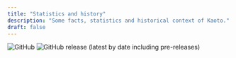 ```yaml
---
title: "Statistics and history"
description: "Some facts, statistics and historical context of Kaoto."
draft: false
---
```




![GitHub](https://img.shields.io/github/license/kaotoio/kaoto-next)
![GitHub release (latest by date including pre-releases)](https://img.shields.io/github/v/release/kaotoio/kaoto-next?include_prereleases)

